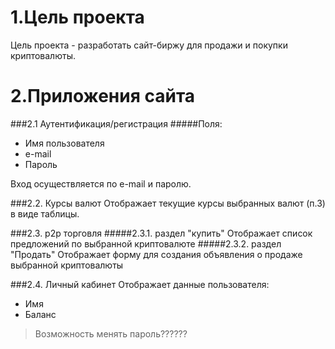 # 1.Цель проекта
Цель проекта - разработать сайт-биржу для продажи и покупки криптовалюты.

# 2.Приложения сайта

###2.1 Аутентификация/регистрация
#####Поля:
- Имя пользователя
- e-mail 
- Пароль

Вход осуществляется по e-mail и паролю.

###2.2. Курсы валют
Отображает текущие курсы выбранных валют (п.3) в виде таблицы.

###2.3. p2p торговля
#####2.3.1. раздел "купить"
Отображает список предложений по выбранной криптовалюте
#####2.3.2. раздел "Продать" 
Отображает форму для создания объявления о продаже выбранной криптовалюты

###2.4. Личный кабинет 
Отображает данные пользователя:
- Имя
- Баланс
> Возможность менять пароль??????

